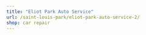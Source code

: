 ```yaml
---
title: "Eliot Park Auto Service"
url: /saint-louis-park/eliot-park-auto-service-2/
shop: car repair
---
```

